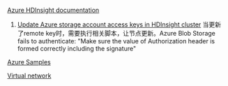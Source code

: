 [Azure HDInsight documentation](https://docs.microsoft.com/en-us/azure/hdinsight/)

1. [Update Azure storage account access keys in HDInsight cluster](https://docs.microsoft.com/en-us/azure/hdinsight/hdinsight-rotate-storage-keys) 当更新了remote key时，需要执行相关脚本，让节点更新。Azure Blob Storage fails to authenticate: "Make sure the value of Authorization header is formed correctly including the signature"

[Azure Samples](https://github.com/Azure-Samples)

[Virtual network](https://docs.microsoft.com/en-us/azure/virtual-network/)

